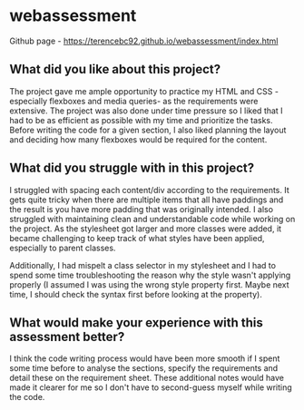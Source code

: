 # webassessment  
 Github page - https://terencebc92.github.io/webassessment/index.html

## What did you like about this project?
The project gave me ample opportunity to practice my HTML and CSS -especially flexboxes and media queries- as the requirements were extensive. The project was also done under time pressure so I liked that I had to be as efficient as possible with my time and prioritize the tasks. Before writing the code for a given section, I also liked planning the layout and deciding how many flexboxes would be required for the content. 

## What did you struggle with in this project?
I struggled with spacing each content/div according to the requirements. It gets quite tricky when there are multiple items that all have paddings and the result is you have more padding that was originally intended. I also struggled with maintaining clean and understandable code while working on the project. As the stylesheet got larger and more classes were added, it became challenging to keep track of what styles have been applied, especially to parent classes. 

Additionally, I had mispelt a class selector in my stylesheet and I had to spend some time troubleshooting the reason why the style wasn't applying properly (I assumed I was using the wrong style property first. Maybe next time, I should check the syntax first before looking at the property).

## What would make your experience with this assessment better?
I think the code writing process would have been more smooth if I spent some time before to analyse the sections, specify the requirements and detail these on the requirement sheet. These additional notes would have made it clearer for me so I don't have to second-guess myself while writing the code.
